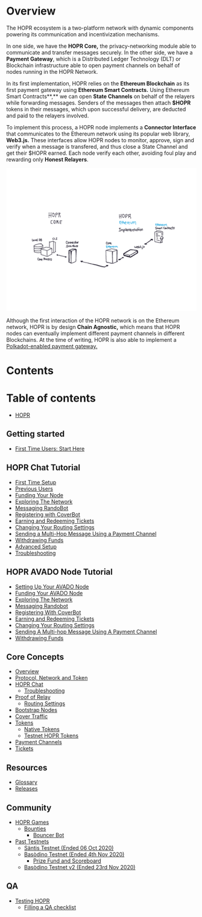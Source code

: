 # Overview

The HOPR ecosystem is a two-platform network with dynamic components powering its communication and incentivization mechanisms.

In one side, we have the **HOPR Core,** the privacy-networking module able to communicate and transfer messages securely. In the other side, we have a **Payment Gateway**, which is a Distributed Ledger Technology \(DLT\) or Blockchain infrastructure able to open payment channels on behalf of nodes running in the HOPR Network.

In its first implementation, HOPR relies on the **Ethereum Blockchain** as its first payment gateway using **Ethereum Smart Contracts.** Using Ethereum Smart Contracts**,** we can open **State Channels** on behalf of the relayers while forwarding messages. Senders of the messages then attach **\$HOPR** tokens in their messages, which upon successful delivery, are deducted and paid to the relayers involved.

To implement this process, a HOPR node implements a **Connector Interface** that communicates to the Ethereum network using its popular web library, **Web3.js.** These interfaces allow HOPR nodes to monitor, approve, sign and verify when a message is transfered, and thus close a State Channel and get their \$HOPR earned. Each node verify each other, avoiding foul play and rewarding only **Honest Relayers**.

![](.gitbook/assets/paper.bloc.8-2.png)

Although the first interaction of the HOPR network is on the Ethereum network, HOPR is by design **Chain Agnostic,** which means that HOPR nodes can eventually implement different payment channels in different Blockchains. At the time of writing, HOPR is also able to implement a [Polkadot-enabled payment gateway.](https://github.com/hoprnet/hopr-polkadot)

# Contents

# Table of contents

- [HOPR](README.md)

## Getting started

- [First Time Users: Start Here](getting-started/hopr-chat.md)

## HOPR Chat Tutorial

- [First Time Setup](hopr-chat-tutorial/quickstart.md)
- [Previous Users](hopr-chat-tutorial/getting-started.md)
- [Funding Your Node](hopr-chat-tutorial/funding-your-node.md)
- [Exploring The Network](hopr-chat-tutorial/exploring-the-network.md)
- [Messaging RandoBot](hopr-chat-tutorial/randobot.md)
- [Registering with CoverBot](hopr-chat-tutorial/coverbot.md)
- [Earning and Redeeming Tickets](hopr-chat-tutorial/redeeming-tickets.md)
- [Changing Your Routing Settings](hopr-chat-tutorial/changing-your-routing-settings.md)
- [Sending a Multi-Hop Message Using a Payment Channel](hopr-chat-tutorial/opening-and-closing-payment-channels.md)
- [Withdrawing Funds](hopr-chat-tutorial/withdrawing-funds.md)
- [Advanced Setup](hopr-chat-tutorial/setup.md)
- [Troubleshooting](hopr-chat-tutorial/troubleshooting.md)

## HOPR AVADO Node Tutorial

- [Setting Up Your AVADO Node](hopr-avado-node-tutorial/setting-up-your-avado-node.md)
- [Funding Your AVADO Node](hopr-avado-node-tutorial/funding-your-avado-node.md)
- [Exploring The Network](hopr-avado-node-tutorial/finding-your-address.md)
- [Messaging Randobot](hopr-avado-node-tutorial/talking-with-randobot.md)
- [Registering With CoverBot](hopr-avado-node-tutorial/registering-with-coverbot.md)
- [Earning and Redeeming Tickets](hopr-avado-node-tutorial/redeeming-tickets.md)
- [Changing Your Routing Settings](hopr-avado-node-tutorial/changing-your-routing-settings.md)
- [Sending A Multi-hop Message Using A Payment Channel](hopr-avado-node-tutorial/sending-a-multi-hop-message.md)
- [Withdrawing Funds](hopr-avado-node-tutorial/withdrawing-funds.md)

## Core Concepts

- [Overview](core-concepts/overview.md)
- [Protocol, Network and Token](core-concepts/protocol-network-token.md)
- [HOPR Chat](core-concepts/hopr-chat/README.md)
  - [Troubleshooting](core-concepts/hopr-chat/troubleshooting.md)
- [Proof of Relay](core-concepts/proof-of-relay/README.md)
  - [Routing Settings](core-concepts/proof-of-relay/routing-settings.md)
- [Bootstrap Nodes](core-concepts/bootstrap-nodes.md)
- [Cover Traffic](core-concepts/cover-traffic.md)
- [Tokens](core-concepts/tokens/README.md)
  - [Native Tokens](core-concepts/tokens/native-tokens.md)
  - [Testnet HOPR Tokens](core-concepts/tokens/hopr-tokens.md)
- [Payment Channels](core-concepts/payment-channels.md)
- [Tickets](core-concepts/tickets.md)

## Resources

- [Glossary](resources/glossary.md)
- [Releases](resources/releases.md)

## Community

- [HOPR Games](community/hopr-games/README.md)
  - [Bounties](community/hopr-games/bounties/README.md)
    - [Bouncer Bot](community/hopr-games/bounties/bouncer-bot.md)
- [Past Testnets](community/past-testnets/README.md)
  - [Säntis Testnet \(Ended 06 Oct 2020\)](community/past-testnets/saentis-testnet.md)
  - [Basòdino Testnet \(Ended 4th Nov 2020\)](community/past-testnets/basodino-testnet-runs-20th-oct-4th-nov/README.md)
    - [Prize Fund and Scoreboard](community/past-testnets/basodino-testnet-runs-20th-oct-4th-nov/prize-fund-and-scoreboard.md)
  - [Basòdino Testnet v2 \(Ended 23rd Nov 2020\)](community/past-testnets/basodino-testnet-v2-runs-9th-nov-23rd-nov.md)

## QA

- [Testing HOPR](qa/testing-hopr/README.md)
  - [Filling a QA checklist](qa/testing-hopr/filling-a-qa-checklist.md)
